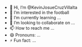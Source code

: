 - 👋 Hi, I’m @KevinJosueCruzVillalta
- 👀 I’m interested in the football
- 🌱 I’m currently learning ...
- 💞️ I’m looking to collaborate on ...
- 📫 How to reach me ...
- 😄 Pronouns: ...
- ⚡ Fun fact: ...

<!---
KevinJosueCruzVillalta/KevinJosueCruzVillalta is a ✨ special ✨ repository because its `README.md` (this file) appears on your GitHub profile.
You can click the Preview link to take a look at your changes.
--->
